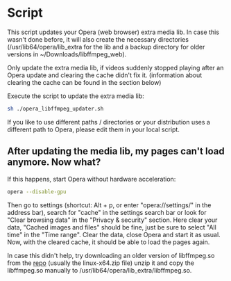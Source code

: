# Script

This script updates your Opera (web browser) extra media lib. In case this wasn't done before, it will also create the necessary directories (/usr/lib64/opera/lib_extra for the lib and a backup directory for older versions in ~/Downloads/libffmpeg_web).

Only update the extra media lib, if videos suddenly stopped playing after an Opera update and clearing the cache didn't fix it. (information about clearing the cache can be found in the section below)

Execute the script to update the extra media lib:

```bash
sh ./opera_libffmpeg_updater.sh
```

If you like to use different paths / directories or your distribution uses a different path to Opera, please edit them in your local script.

## After updating the media lib, my pages can't load anymore. Now what?

If this happens, start Opera without hardware acceleration:

```bash
opera --disable-gpu
```

Then go to settings (shortcut: Alt + p, or enter "opera://settings/" in the address bar), search for "cache" in the settings search bar or look for "Clear browsing data" in the "Privacy & security" section.
Here clear your data, "Cached images and files" should be fine, just be sure to select "All time" in the "Time range". Clear the data, close Opera and start it as usual. Now, with the cleared cache, it should be able to load the pages again.

In case this didn't help, try downloading an older version of libffmpeg.so from the [repo](https://github.com/nwjs-ffmpeg-prebuilt/nwjs-ffmpeg-prebuilt/releases) (usually the linux-x64.zip file) unzip it and copy the libffmpeg.so manually to /usr/lib64/opera/lib_extra/libffmpeg.so.
